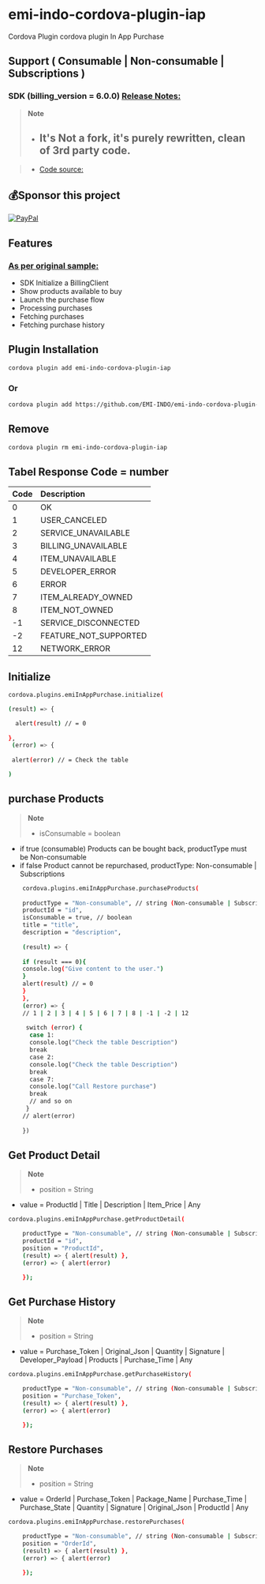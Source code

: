 # emi-indo-cordova-plugin-iap
 Cordova Plugin cordova plugin In App Purchase
 
 ## Support ( Consumable | Non-consumable | Subscriptions )

### SDK (billing_version = 6.0.0) [Release Notes:](https://developer.android.com/google/play/billing/release-notes)

 > __Note__
> - ## It's Not a fork, it's purely rewritten, clean of 3rd party code.

> - [Code source:](https://developer.android.com/google/play/billing/integrate)

## 💰Sponsor this project
  [![PayPal](https://img.shields.io/badge/PayPal-00457C?style=for-the-badge&logo=paypal&logoColor=white)](https://paypal.me/emiindo)  
  
  
  ## Features
  
 ###  [As per original sample:](https://developer.android.com/google/play/billing/integrate)
 
- SDK Initialize a BillingClient
- Show products available to buy
- Launch the purchase flow
- Processing purchases
- Fetching purchases
- Fetching purchase history


## Plugin Installation 

```sh
cordova plugin add emi-indo-cordova-plugin-iap
```
### Or
```sh
cordova plugin add https://github.com/EMI-INDO/emi-indo-cordova-plugin-iap
```
## Remove
```sh
cordova plugin rm emi-indo-cordova-plugin-iap
```

## Tabel Response Code = number

| Code | Description |
| :------- | :-------------------------------- |
| 0 | OK |
| 1 | USER_CANCELED |
| 2 | SERVICE_UNAVAILABLE |
| 3 | BILLING_UNAVAILABLE |
| 4 | ITEM_UNAVAILABLE |
| 5 | DEVELOPER_ERROR |
| 6 | ERROR |
| 7 | ITEM_ALREADY_OWNED |
| 8 | ITEM_NOT_OWNED |
| -1 | SERVICE_DISCONNECTED |
| -2 | FEATURE_NOT_SUPPORTED |
| 12 | NETWORK_ERROR |

## Initialize
```sh
cordova.plugins.emiInAppPurchase.initialize(

(result) => { 

  alert(result) // = 0
  
},
 (error) => { 
 
 alert(error) // = Check the table

)

```

## purchase Products
> __Note__
> - isConsumable = boolean
- if true (consumable) Products can be bought back, productType must be Non-consumable
- if false Product cannot be repurchased, productType: Non-consumable | Subscriptions

```sh
    cordova.plugins.emiInAppPurchase.purchaseProducts(
    
    productType = "Non-consumable", // string (Non-consumable | Subscriptions)
    productId = "id",
    isConsumable = true, // boolean
    title = "title",
    description = "description",
    
    (result) => { 
    
    if (result === 0){
    console.log("Give content to the user.")
    }
    alert(result) // = 0
    }
    },
    (error) => { 
    // 1 | 2 | 3 | 4 | 5 | 6 | 7 | 8 | -1 | -2 | 12 
   
     switch (error) {
      case 1:
      console.log("Check the table Description")
      break
      case 2:
      console.log("Check the table Description")
      break
      case 7:
      console.log("Call Restore purchase")
      break
      // and so on
     }
    // alert(error)
    
    })
   ```



##  Get Product Detail

> __Note__
> - position = String
- value = ProductId | Title | Description | Item_Price | Any 

```sh
cordova.plugins.emiInAppPurchase.getProductDetail(

    productType = "Non-consumable", // string (Non-consumable | Subscriptions)
    productId = "id",
    position = "ProductId", 
    (result) => { alert(result) },
    (error) => { alert(error)

    });
```

##  Get Purchase History

> __Note__
> - position = String
- value = Purchase_Token | Original_Json | Quantity | Signature | Developer_Payload | Products | Purchase_Time | Any

```sh
cordova.plugins.emiInAppPurchase.getPurchaseHistory(

    productType = "Non-consumable", // string (Non-consumable | Subscriptions)
    position = "Purchase_Token", 
    (result) => { alert(result) },
    (error) => { alert(error)

    });
```


##  Restore Purchases

> __Note__
> - position = String
- value = OrderId | Purchase_Token | Package_Name | Purchase_Time | Purchase_State | Quantity | Signature | Original_Json | ProductId | Any

```sh
cordova.plugins.emiInAppPurchase.restorePurchases(

    productType = "Non-consumable", // string (Non-consumable | Subscriptions)
    position = "OrderId", 
    (result) => { alert(result) },
    (error) => { alert(error)

    });
```
